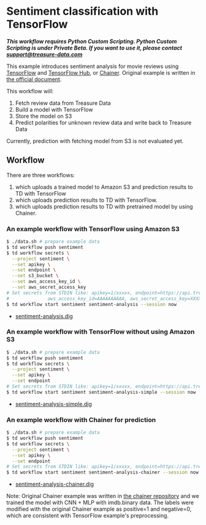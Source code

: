 # Sentiment classification with TensorFlow

***This workflow requires Python Custom Scripting. Python Custom Scripting is under Private Beta. If you want to use it, please contact support@treasure-data.com***

This example introduces sentiment analysis for movie reviews using [TensorFlow](https://www.tensorflow.org/) and [TensorFlow Hub](https://www.tensorflow.org/hub), or [Chainer](https://chainer.org/).
Original example is written in [the official document](https://www.tensorflow.org/hub/tutorials/text_classification_with_tf_hub).

This workflow will:

1. Fetch review data from Treasure Data
2. Build a model with TensorFlow
3. Store the model on S3
4. Predict polarities for unknown review data and write back to Treasure Data

Currently, prediction with fetching model from S3 is not evaluated yet.

## Workflow

There are three workflows:

1. which uploads a trained model to Amazon S3 and prediction results to TD with TensorFlow
2. which uploads prediction results to TD with TensorFlow.
3. which uploads prediction results to TD with pretrained model by using Chainer.

### An example workflow with TensorFlow using Amazon S3

```bash
$ ./data.sh # prepare example data
$ td workflow push sentiment
$ td workflow secrets \
  --project sentiment \
  --set apikey \
  --set endpoint \
  --set s3_bucket \
  --set aws_access_key_id \
  --set aws_secret_access_key
# Set secrets from STDIN like: apikey=1/xxxxx, endpoint=https://api.treasuredata.com, s3_bucket=$S3_BUCKET,
#              aws_access_key_id=AAAAAAAAAA, aws_secret_access_key=XXXXXXXXX
$ td workflow start sentiment sentiment-analysis --session now
```

* [sentiment-analysis.dig](sentiment-analysis.dig)

### An example workflow with TensorFlow without using Amazon S3

```bash
$ ./data.sh # prepare example data
$ td workflow push sentiment
$ td workflow secrets \
  --project sentiment \
  --set apikey \
  --set endpoint
# Set secrets from STDIN like: apikey=1/xxxxx, endpoint=https://api.treasuredata.com
$ td workflow start sentiment sentiment-analysis-simple --session now
```

* [sentiment-analysis-simple.dig](sentiment-analysis-simple.dig)

### An example workflow with Chainer for prediction

```bash
$ ./data.sh # prepare example data
$ td workflow push sentiment
$ td workflow secrets \
  --project sentiment \
  --set apikey \
  --set endpoint
# Set secrets from STDIN like: apikey=1/xxxxx, endpoint=https://api.treasuredata.com
$ td workflow start sentiment sentiment-analysis-chainer --session now
```

* [sentiment-analysis-chainer.dig](sentiment-analysis-chainer.dig)

Note: Original Chainer example was written in [the chainer repository](https://github.com/chainer/chainer/tree/v6.1.0/examples/text_classification) and we trained the model with CNN + MLP with imdb.binary data. The labels were modified with the original Chainer example as positive=1 and negative=0, which are consistent with TensorFlow example's preprocessing.
